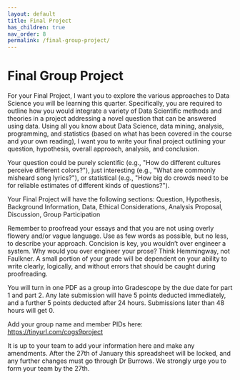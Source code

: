 ```yaml
---
layout: default
title: Final Project
has_children: true
nav_order: 8
permalink: /final-group-project/
---
```


# Final Group Project

For your Final Project, I want you to explore the various approaches to Data Science you will be learning this quarter. Specifically, you are required to outline how you would integrate a variety of Data Scientific methods and theories in a project addressing a novel question that can be answered using data. Using all you know about Data Science, data mining, analysis, programming, and statistics (based on what has been covered in the course and your own reading), I want you to write your final project outlining your question, hypothesis, overall approach, analysis, and conclusion.

Your question could be purely scientific (e.g., "How do different cultures perceive different colors?"), just interesting (e.g., "What are commonly misheard song lyrics?"), or statistical (e.g., "How big do crowds need to be for reliable estimates of different kinds of questions?").

Your Final Project will have the following sections: Question, Hypothesis, Background Information, Data, Ethical Considerations, Analysis Proposal, Discussion, Group Participation

Remember to proofread your essays and that you are not using overly flowery and/or vague language. Use as few words as possible, but no less, to describe your approach. Concision is key, you wouldn’t over engineer a system. Why would you over engineer your prose? Think Hemmingway, not Faulkner. A small portion of your grade will be dependent on your ability to write clearly, logically, and without errors that should be caught during proofreading.

You will turn in one PDF as a group into Gradescope by the due date for part 1 and part 2. Any late submission will have 5 points deducted immediately, and a further 5 points deducted after 24 hours. Submissions later than 48 hours will get 0. 

Add your group name and member PIDs here:
https://tinyurl.com/cogs9project 

It is up to your team to add your information here and make any amendments.
After the 27th of January this spreadsheet will be locked, and any further changes must go through Dr Burrows. We strongly urge you to form your team by the 27th. 
